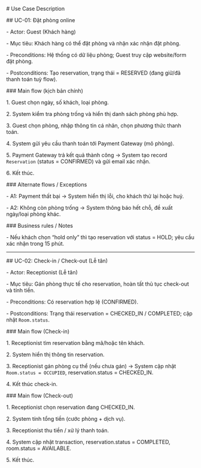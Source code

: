 \# Use Case Description



\## UC-01: Đặt phòng online

\- Actor: Guest (Khách hàng)

\- Mục tiêu: Khách hàng có thể đặt phòng và nhận xác nhận đặt phòng.

\- Preconditions: Hệ thống có dữ liệu phòng; Guest truy cập website/form đặt phòng.

\- Postconditions: Tạo reservation, trạng thái = RESERVED (đang giữ/đã thanh toán tuỳ flow).



\### Main flow (kịch bản chính)

1\. Guest chọn ngày, số khách, loại phòng.

2\. System kiểm tra phòng trống và hiển thị danh sách phòng phù hợp.

3\. Guest chọn phòng, nhập thông tin cá nhân, chọn phương thức thanh toán.

4\. System gửi yêu cầu thanh toán tới Payment Gateway (mô phỏng).

5\. Payment Gateway trả kết quả thành công → System tạo record `Reservation` (status = CONFIRMED) và gửi email xác nhận.

6\. Kết thúc.



\### Alternate flows / Exceptions

\- A1: Payment thất bại → System hiển thị lỗi, cho khách thử lại hoặc huỷ.

\- A2: Không còn phòng trống → System thông báo hết chỗ, đề xuất ngày/loại phòng khác.



\### Business rules / Notes

\- Nếu khách chọn “hold only” thì tạo reservation với status = HOLD; yêu cầu xác nhận trong 15 phút.

---



\## UC-02: Check-in / Check-out (Lễ tân)

\- Actor: Receptionist (Lễ tân)

\- Mục tiêu: Gán phòng thực tế cho reservation, hoàn tất thủ tục check-out và tính tiền.

\- Preconditions: Có reservation hợp lệ (CONFIRMED).

\- Postconditions: Trạng thái reservation = CHECKED\_IN / COMPLETED; cập nhật `Room.status`.



\### Main flow (Check-in)

1\. Receptionist tìm reservation bằng mã/hoặc tên khách.

2\. System hiển thị thông tin reservation.

3\. Receptionist gán phòng cụ thể (nếu chưa gán) → System cập nhật `Room.status = OCCUPIED`, reservation.status = CHECKED\_IN.

4\. Kết thúc check-in.



\### Main flow (Check-out)

1\. Receptionist chọn reservation đang CHECKED\_IN.

2\. System tính tổng tiền (cước phòng + dịch vụ).

3\. Receptionist thu tiền / xử lý thanh toán.

4\. System cập nhật transaction, reservation.status = COMPLETED, room.status = AVAILABLE.

5\. Kết thúc.



